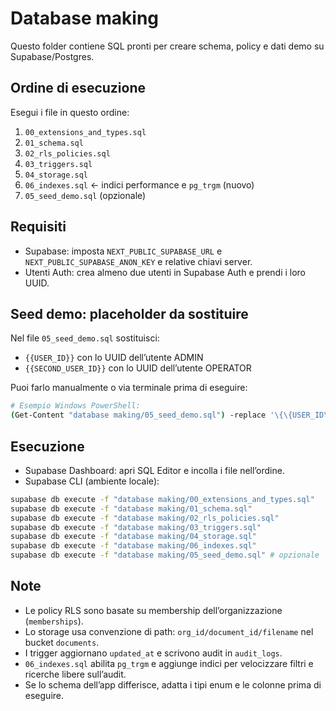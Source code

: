 # Database making

Questo folder contiene SQL pronti per creare schema, policy e dati demo su Supabase/Postgres.

## Ordine di esecuzione

Esegui i file in questo ordine:

1. `00_extensions_and_types.sql`
2. `01_schema.sql`
3. `02_rls_policies.sql`
4. `03_triggers.sql`
5. `04_storage.sql`
6. `06_indexes.sql`  ← indici performance e `pg_trgm` (nuovo)
7. `05_seed_demo.sql` (opzionale)

## Requisiti

- Supabase: imposta `NEXT_PUBLIC_SUPABASE_URL` e `NEXT_PUBLIC_SUPABASE_ANON_KEY` e relative chiavi server.
- Utenti Auth: crea almeno due utenti in Supabase Auth e prendi i loro UUID.

## Seed demo: placeholder da sostituire

Nel file `05_seed_demo.sql` sostituisci:

- `{{USER_ID}}` con lo UUID dell’utente ADMIN
- `{{SECOND_USER_ID}}` con lo UUID dell’utente OPERATOR

Puoi farlo manualmente o via terminale prima di eseguire:

```bash
# Esempio Windows PowerShell:
(Get-Content "database making/05_seed_demo.sql") -replace '\{\{USER_ID\}\}', '00000000-0000-0000-0000-000000000000' -replace '\{\{SECOND_USER_ID\}\}', '11111111-1111-1111-1111-111111111111' | Set-Content "database making/05_seed_demo.sql"
```

## Esecuzione

- Supabase Dashboard: apri SQL Editor e incolla i file nell’ordine.
- Supabase CLI (ambiente locale):

```bash
supabase db execute -f "database making/00_extensions_and_types.sql"
supabase db execute -f "database making/01_schema.sql"
supabase db execute -f "database making/02_rls_policies.sql"
supabase db execute -f "database making/03_triggers.sql"
supabase db execute -f "database making/04_storage.sql"
supabase db execute -f "database making/06_indexes.sql"
supabase db execute -f "database making/05_seed_demo.sql" # opzionale
```

## Note

- Le policy RLS sono basate su membership dell’organizzazione (`memberships`).
- Lo storage usa convenzione di path: `org_id/document_id/filename` nel bucket `documents`.
- I trigger aggiornano `updated_at` e scrivono audit in `audit_logs`.
- `06_indexes.sql` abilita `pg_trgm` e aggiunge indici per velocizzare filtri e ricerche libere sull’audit.
- Se lo schema dell’app differisce, adatta i tipi enum e le colonne prima di eseguire.